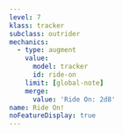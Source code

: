 ```yaml
---
level: 7
klass: tracker
subclass: outrider
mechanics:
  - type: augment
    value:
      model: tracker
      id: ride-on
    limit: [global-note]
    merge:
      value: 'Ride On: 2d8'
name: Ride On!
noFeatureDisplay: true
---
```

